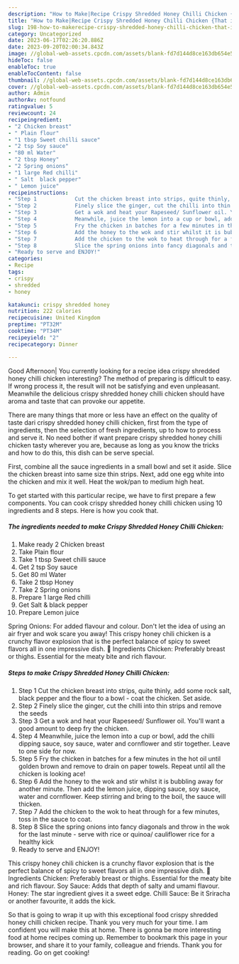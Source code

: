 ```yaml
---
description: "How to Make|Recipe Crispy Shredded Honey Chilli Chicken {That is Special"
title: "How to Make|Recipe Crispy Shredded Honey Chilli Chicken {That is Special"
slug: 198-how-to-makerecipe-crispy-shredded-honey-chilli-chicken-that-is-special
category: Uncategorized
date: 2023-06-17T02:26:20.886Z
date: 2023-09-20T02:00:34.843Z
image: //global-web-assets.cpcdn.com/assets/blank-fd7d144d8ce163db654e5a02c40b08a2775adb7897d16e4062681dc7e1b2800f.png
hideToc: false
enableToc: true
enableTocContent: false
thumbnail: //global-web-assets.cpcdn.com/assets/blank-fd7d144d8ce163db654e5a02c40b08a2775adb7897d16e4062681dc7e1b2800f.png
cover: //global-web-assets.cpcdn.com/assets/blank-fd7d144d8ce163db654e5a02c40b08a2775adb7897d16e4062681dc7e1b2800f.png
author: Admin
authorAv: notfound
ratingvalue: 5
reviewcount: 24
recipeingredient:
- "2 Chicken breast"
- " Plain flour"
- "1 tbsp Sweet chilli sauce"
- "2 tsp Soy sauce"
- "80 ml Water"
- "2 tbsp Honey"
- "2 Spring onions"
- "1 large Red chilli"
- " Salt  black pepper"
- " Lemon juice"
recipeinstructions:
- "Step 1            Cut the chicken breast into strips, quite thinly, add some rock salt, black pepper and the flour to a bowl - coat the chicken. Set aside."
- "Step 2            Finely slice the ginger, cut the chilli into thin strips and remove the seeds"
- "Step 3            Get a wok and heat your Rapeseed/ Sunflower oil. You&#39;ll want a good amount to deep fry the chicken."
- "Step 4            Meanwhile, juice the lemon into a cup or bowl, add the chilli dipping sauce, soy sauce, water and cornflower and stir together. Leave to one side for now."
- "Step 5            Fry the chicken in batches for a few minutes in the hot oil until golden brown and remove to drain on paper towels. Repeat until all the chicken is looking ace!"
- "Step 6            Add the honey to the wok and stir whilst it is bubbling away for another minute. Then add the lemon juice, dipping sauce, soy sauce, water and cornflower. Keep stirring and bring to the boil, the sauce will thicken."
- "Step 7            Add the chicken to the wok to heat through for a few minutes, toss in the sauce to coat."
- "Step 8            Slice the spring onions into fancy diagonals and throw in the wok for the last minute - serve with rice or quinoa/ cauliflower rice for a healthy kick"
- "Ready to serve and ENJOY!"
categories:
- Recipe
tags:
- crispy
- shredded
- honey

katakunci: crispy shredded honey 
nutrition: 222 calories
recipecuisine: United Kingdom
preptime: "PT32M"
cooktime: "PT34M"
recipeyield: "2"
recipecategory: Dinner

---
```



Good Afternoon| You currently looking for a recipe idea crispy shredded honey chilli chicken interesting? The method of preparing is difficult to easy. If wrong process it, the result will not be satisfying and even unpleasant. Meanwhile the delicious crispy shredded honey chilli chicken should have aroma and taste that can provoke our appetite.






There are many things that more or less have an effect on the quality of taste dari crispy shredded honey chilli chicken, first from the type of ingredients, then the selection of fresh ingredients, up to how to process and serve it. No need bother if want prepare crispy shredded honey chilli chicken tasty wherever you are, because as long as you know the tricks and how to do this, this dish can be serve special.


First, combine all the sauce ingredients in a small bowl and set it aside. Slice the chicken breast into same size thin strips. Next, add one egg white into the chicken and mix it well. Heat the wok/pan to medium high heat.


To get started with this particular recipe, we have to first prepare a few components. You can cook crispy shredded honey chilli chicken using 10 ingredients and 8 steps. Here is how you cook that.

<!--inarticleads1-->

##### The ingredients needed to make Crispy Shredded Honey Chilli Chicken:

1. Make ready 2 Chicken breast
1. Take  Plain flour
1. Take 1 tbsp Sweet chilli sauce
1. Get 2 tsp Soy sauce
1. Get 80 ml Water
1. Take 2 tbsp Honey
1. Take 2 Spring onions
1. Prepare 1 large Red chilli
1. Get  Salt &amp; black pepper
1. Prepare  Lemon juice


Spring Onions: For added flavour and colour. Don&#39;t let the idea of using an air fryer and wok scare you away! This crispy honey chili chicken is a crunchy flavor explosion that is the perfect balance of spicy to sweet flavors all in one impressive dish. 🧾 Ingredients Chicken: Preferably breast or thighs. Essential for the meaty bite and rich flavour. 

<!--inarticleads2-->

##### Steps to make Crispy Shredded Honey Chilli Chicken:

1. Step 1            Cut the chicken breast into strips, quite thinly, add some rock salt, black pepper and the flour to a bowl - coat the chicken. Set aside.
1. Step 2            Finely slice the ginger, cut the chilli into thin strips and remove the seeds
1. Step 3            Get a wok and heat your Rapeseed/ Sunflower oil. You&#39;ll want a good amount to deep fry the chicken.
1. Step 4            Meanwhile, juice the lemon into a cup or bowl, add the chilli dipping sauce, soy sauce, water and cornflower and stir together. Leave to one side for now.
1. Step 5            Fry the chicken in batches for a few minutes in the hot oil until golden brown and remove to drain on paper towels. Repeat until all the chicken is looking ace!
1. Step 6            Add the honey to the wok and stir whilst it is bubbling away for another minute. Then add the lemon juice, dipping sauce, soy sauce, water and cornflower. Keep stirring and bring to the boil, the sauce will thicken.
1. Step 7            Add the chicken to the wok to heat through for a few minutes, toss in the sauce to coat.
1. Step 8            Slice the spring onions into fancy diagonals and throw in the wok for the last minute - serve with rice or quinoa/ cauliflower rice for a healthy kick
1. Ready to serve and ENJOY!

This crispy honey chili chicken is a crunchy flavor explosion that is the perfect balance of spicy to sweet flavors all in one impressive dish. 🧾 Ingredients Chicken: Preferably breast or thighs. Essential for the meaty bite and rich flavour. Soy Sauce: Adds that depth of salty and umami flavour. Honey: The star ingredient gives it a sweet edge. Chilli Sauce: Be it Sriracha or another favourite, it adds the kick. 

So that is going to wrap it up with this exceptional food crispy shredded honey chilli chicken recipe. Thank you very much for your time. I am confident you will make this at home. There is gonna be more interesting food at home recipes coming up. Remember to bookmark this page in your browser, and share it to your family, colleague and friends. Thank you for reading. Go on get cooking!
